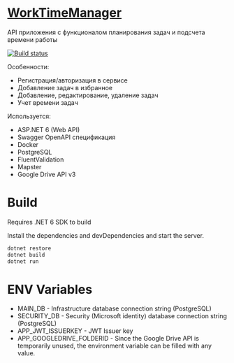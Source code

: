 # [WorkTimeManager](https://melonsnd.ru/swagger)
API приложения с функционалом планирования задач и подсчета времени работы


[![Build status](https://ci.appveyor.com/api/projects/status/sxd26t44a6p285q5?svg=true)](https://ci.appveyor.com/project/melonsound/worktimemanager)

Особенности:
- Регистрация/авторизация в сервисе
- Добавление задач в избранное
- Добавление, редактирование, удаление задач
- Учет времени задач 

Используется:
- ASP.NET 6 (Web API)
- Swagger OpenAPI спецификация
- Docker 
- PostgreSQL 
- FluentValidation
- Mapster
- Google Drive API v3

# Build

Requires .NET 6 SDK to build

Install the dependencies and devDependencies and start the server.

```sh
dotnet restore
dotnet build
dotnet run
```
# ENV Variables

- MAIN_DB - Infrastructure database connection string (PostgreSQL)
- SECURITY_DB - Security (Microsoft identity) database connection string (PostgreSQL)
- APP_JWT_ISSUERKEY - JWT Issuer key
- APP_GOOGLEDRIVE_FOLDERID - Since the Google Drive API is temporarily unused, the environment variable can be filled with any value.

